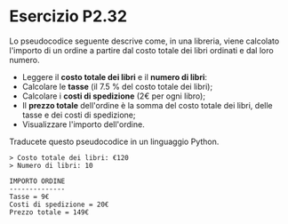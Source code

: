 # Esercizio P2.32
Lo pseudocodice seguente descrive come, in una libreria, viene calcolato l'importo di un ordine a partire dal costo totale dei libri ordinati e dal loro numero.

* Leggere il **costo totale dei libri** e il **numero di libri**:
* Calcolare le **tasse** (il 7.5 % del costo totale dei libri);
* Calcolare i **costi di spedizione** (2€ per ogni libro);
* Il **prezzo totale** dell'ordine è la somma del costo totale dei libri, delle tasse e dei costi di spedizione;
* Visualizzare l'importo dell'ordine.

Traducete questo pseudocodice in un linguaggio Python.

```
> Costo totale dei libri: €120
> Numero di libri: 10

IMPORTO ORDINE
--------------
Tasse = 9€
Costi di spedizione = 20€
Prezzo totale = 149€
```
